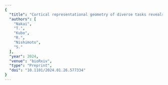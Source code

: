 ```yaml
---
{
  "title": "Cortical representational geometry of diverse tasks reveals subject-specific and subject-invariant cognitive structures",
  "authors": [
    "Nakai",
    "T.",
    "Kubo",
    "R.",
    "Nishimoto",
    "S."
  ],
  "year": 2024,
  "venue": "bioRxiv",
  "type": "Preprint",
  "doi": "10.1101/2024.01.26.577334"
}
---
```

